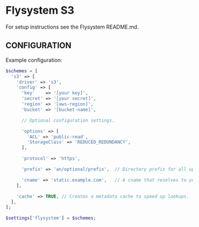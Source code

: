 Flysystem S3
============

For setup instructions see the Flysystem README.md.

## CONFIGURATION ##

Example configuration:

```php
$schemes = [
  's3' => [
    'driver' => 's3',
    'config' => [
      'key'    => '[your key]',
      'secret' => '[your secret]',
      'region' => '[aws-region]',
      'bucket' => '[bucket-name]',

      // Optional configuration settings.

      'options' => [
        'ACL' => 'public-read',
        'StorageClass' => 'REDUCED_REDUNDANCY',
      ],

      'protocol' => 'https',

      'prefix' => 'an/optional/prefix',  // Directory prefix for all uploaded/viewed files.

      'cname' => 'static.example.com',   // A cname that resolves to your bucket. Used for URL generation.
    ],

    'cache' => TRUE, // Creates a metadata cache to speed up lookups.
  ],
];

$settings['flysystem'] = $schemes;
```
